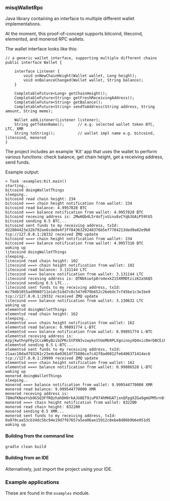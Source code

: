 
### misqWalletRpc

Java library containing an interface to multiple different wallet implementations.

At the moment, this proof-of-concept supports bitcoind, litecoind, elementsd, and monerod RPC wallets.

The wallet interface looks like this:

    // a generic wallet interface, supporting multiple different chains
    public interface Wallet {
    
        interface Listener {
            void onNewChainHeight(Wallet wallet, Long height);
            void onBalanceChanged(Wallet wallet, String balance);
        }
    
        CompletableFuture<Long> getChainHeight();
        CompletableFuture<String> getFreshReceivingAddress();
        CompletableFuture<String> getBalance();
        CompletableFuture<String> sendToAddress(String address, String amount, String memo);
    
        Wallet addListener(Listener listener);
        String getTokenName();      // e.g. selected wallet token BTC, LTC, XMR
        String toString();          // wallet impl name e.g. bitcoind, litecoind, monerod
    }



The project includes an example 'Kit' app that uses the wallet to perform various functions: check balance, get chain height, get a receiving address, send funds.


Example output:

```
> Task :examples:Kit.main()
starting..
bitcoind doingWalletThings
sleeping..
bitcoind read chain height: 234
bitcoind ===> chain height notification from wallet: 234
bitcoind read balance: 4.9957828 BTC
bitcoind ===> balance notification from wallet: 4.9957828 BTC
bitcoind receving address is: 2MwHQb4L5r4oTjvUinu8vCYqb3GAiP59tUS
bitcoind sending 0.5 BTC...
bitcoind sent funds to my receiving address, txId: d22804423e32b792ae6cde8e4f3ff8436329248376b5ef7784213ded9a02e9b0
tcp://127.0.0.1:28332 received ZMQ update
bitcoind ===> chain height notification from wallet: 234
bitcoind ===> balance notification from wallet: 4.9957316 BTC
waking up
litecoind doingWalletThings
sleeping..
litecoind read chain height: 102
litecoind ===> chain height notification from wallet: 102
litecoind read balance: 3.131144 LTC
litecoind ===> balance notification from wallet: 3.131144 LTC
litecoind receving address is: QTNbkiwtp8ro4exkZ15XRMDtziiK2aS6Q5
litecoind sending 0.5 LTC...
litecoind sent funds to my receiving address, txId: 6c79d81055ad9980711e1dc51dd7c0c547d979b652c26ebdc7cf45be1c3e1be9
tcp://127.0.0.1:29332 received ZMQ update
litecoind ===> balance notification from wallet: 3.130632 LTC
waking up
elementsd doingWalletThings
elementsd read chain height: 162
sleeping..
elementsd ===> chain height notification from wallet: 162
elementsd read balance: 0.99891774 L-BTC
elementsd ===> balance notification from wallet: 0.99891774 L-BTC
elementsd receving address is: AzpjkwthnpF6y1CcxW6yBzibZPKcStPXN3vzwykothUeMb9PLXgninoyXQ4xic8mrbBCEiPECGckNs5m
elementsd sending 0.5 L-BTC...
elementsd sent funds to my receiving address, txId: 21aac10dad793261c23e4c6e03614f75886ce7c42f8ad6012fe6406371414ec6
tcp://127.0.0.1:29999 received ZMQ update
elementsd ===> chain height notification from wallet: 162
elementsd ===> balance notification from wallet: 0.99886528 L-BTC
waking up
monerod doingWalletThings
sleeping..
monerod ===> balance notification from wallet: 9.999544770000 XMR
monerod read balance: 9.999544770000 XMR
monerod receving address is: 78HeFKNoeYsb9GSQ3FfRQzhahDH9rkAJU8ET9juP974hMHGATjxnQFpgXZGa9gmGPM5rn8fRLUHg8UrNsm9nCpKQQ1hTA7Y
monerod ===> chain height notification from wallet: 832200
monerod read chain height: 832200
monerod sending 0.5 XMR...
monerod sent funds to my receiving address, txId: 0a970caa53cb34dc5bc94e19d7f67657a5ea06ae15912c8ebe8d06b9b6e951d5
waking up
```



#### Building from the command line

```
gradle clean build
```

#### Building from an IDE

Alternatively, just import the project using your IDE.

### Example applications

These are found in the `examples` module.


